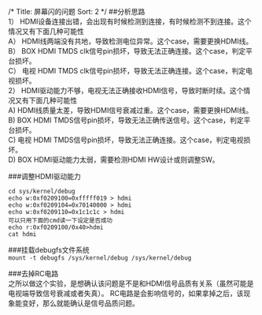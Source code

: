 /*
 Title: 屏幕闪的问题
 Sort: 2
 */
##分析思路  
1）	HDMI设备连接出错，会出现有时候检测到连接，有时候检测不到连接。这个情况又有下面几种可能性  
    A）	HDMI线两端没有共地，导致检测电位异常。这个case，需要更换HDMI线。   
    B）	BOX HDMI TMDS clk信号pin损坏，导致无法正确连接。这个case，判定平台损坏。  
    C）	电视 HDMI TMDS clk信号pin损坏，导致无法正确连接。这个case，判定电视损坏。  
2）	HDMI驱动能力不够，电视无法正确接收HDMI信号，导致时断时续。这个情况又有下面几种可能性  
    A)	HDMI线质量太差，导致HDMI信号衰减过重。这个case，需要更换HDMI线。   
    B)	BOX HDMI TMDS信号pin损坏，导致无法正确传送信号。这个case，判定平台损坏。   
    C)	电视 HDMI TMDS信号pin损坏，导致无法正确连接。这个case，判定电视损坏。   
    D)	BOX HDMI驱动能力太弱，需要检测HDMI HW设计或则调整SW。   

###调整HDMI驱动能力   
```
cd sys/kernel/debug
echo w:0xf0209100=0xfffff019 > hdmi
echo w:0xf0209104=0x70140000 > hdmi
echo w:0xf0209110=0x1c1c1c > hdmi
可以只用下面的cmd读一下设定是否成功
echo r:0xf0209100/0x40>hdmi
cat hdmi
```
###挂载debugfs文件系统   
`mount -t debugfs /sys/kernel/debug /sys/kernel/debug`

###去掉RC电路   
之所以做这个实验，是想确认该问题是不是和HDMI信号品质有关系（虽然可能是电视端导致信号衰减或者失真）。
RC电路是会影响信号的，如果拿掉之后，该现象能变好，那么就能确认是信号品质问题。
 
